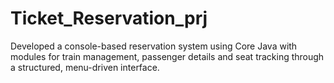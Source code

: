 # Ticket_Reservation_prj
Developed a console-based reservation system using Core Java with modules for train management, passenger details and seat tracking through a structured, menu-driven interface.
